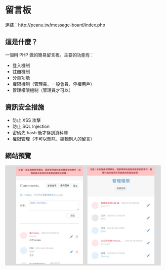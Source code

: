 # 留言板

連結：http://peanu.tw/message-board/index.php

## 這是什麼？

一個用 PHP 做的簡易留言板。主要的功能有：

- 登入機制
- 註冊機制
- 分頁功能
- 權限機制（管理員、一般會員、停權用戶）
- 管理權限機制（管理員才可以）

## 資訊安全措施

- 防止 XSS 攻擊
- 防止 SQL Injection
- 密碼先 hash 後才存到資料庫
- 權限管理（不可以刪除、編輯別人的留言）

## 網站預覽

![preview](preview.jpg)


